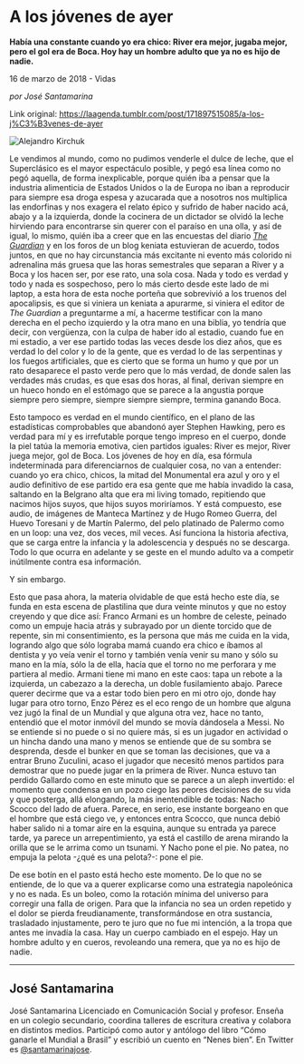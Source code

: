 # A los jóvenes de ayer

**Había una constante cuando yo era chico: River era mejor, jugaba mejor, pero el gol era de Boca. Hoy hay un hombre adulto que ya no es hijo de nadie.**

16 de marzo de 2018 - Vidas

_por José Santamarina_

Link original: https://laagenda.tumblr.com/post/171897515085/a-los-j%C3%B3venes-de-ayer

![Alejandro Kirchuk](https://64.media.tumblr.com/30d7bf72464baca02a124476a42d755d/tumblr_inline_pjzvos4Cnw1t6q87u_500.png)

Le
vendimos al mundo, como no pudimos venderle el dulce de leche, que el
Superclásico es el mayor espectáculo posible, y pegó esa línea
como no pegó aquella, de forma inexplicable, porque quién iba a
pensar que la industria alimenticia de Estados Unidos o la de Europa
no iban a reproducir para siempre esa droga espesa y azucarada que a
nosotros nos multiplica las endorfinas y nos exagera el relato épico
y sufrido de haber nacido acá, abajo y a la izquierda, donde la
cocinera de un dictador se olvidó la leche hirviendo para
encontrarse sin querer con el paraíso en una olla, y así de igual,
lo mismo, quién iba a creer que en las encuestas del diario *[The
Guardian](https://www.theguardian.com/sport/blog/2008/oct/20/boca-juniors-river-plate-football-argentina)* y
en los foros de un blog keniata estuvieran de acuerdo, todos juntos,
en que no hay circunstancia más excitante ni evento más colorido ni
adrenalina más gruesa que las horas semestrales que separan a River
y a Boca y los hacen ser, por ese rato, una sola cosa. Nada y todo es
verdad y todo y nada es sospechoso, pero lo más cierto desde este
lado de mi laptop, a esta hora de esta noche porteña que sobrevivió
a los truenos del apocalipsis, es que si viniera un keniata a
apurarme, si viniera el editor de *The
Guardian* a
preguntarme a mí, a hacerme testificar con la mano derecha en el
pecho izquierdo y la otra mano en una biblia, yo tendría que decir,
con vergüenza, con la culpa de haber ido al estadio, cuando fue en
mi estadio, a ver ese partido todas las veces desde los diez años,
que es verdad lo del color y lo de la gente, que es verdad lo de las
serpentinas y los fuegos artificiales, que es cierto que se forma un
humo y que por un rato desaparece el pasto verde pero que lo más
verdad, de donde salen las verdades más crudas, es que esas dos
horas, al final, derivan siempre en un hueco hondo en el estómago
que se parece a la angustia porque siempre pero siempre, siempre
siempre siempre, termina ganando Boca.

Esto
tampoco es verdad en el mundo científico, en el plano de las
estadísticas comprobables que abandonó ayer Stephen Hawking, pero
es verdad para mí y es irrefutable porque tengo impreso en el
cuerpo, donde la piel tatúa la memoria emotiva, cien partidos
iguales: River es mejor, River juega mejor, gol de Boca. Los jóvenes
de hoy en día, esa fórmula indeterminada para diferenciarnos de
cualquier cosa, no van a entender: cuando yo era chico, chicos, la
mitad del Monumental era azul y oro y el audio definitivo de ese
partido era esa gente que me había invadido la casa, saltando en la
Belgrano alta que era mi living tomado, repitiendo que nacimos hijos
suyos, que hijos suyos moriríamos. Y está compuesto, ese audio, de
imágenes de Manteca Martínez y de Hugo Romeo Guerra, del Huevo
Toresani y de Martín Palermo, del pelo platinado de Palermo como en
un loop: una vez, dos veces, mil veces. Así funciona la historia
afectiva, que se carga entre la infancia y la adolescencia y después
no se descarga. Todo lo que ocurra en adelante y se geste en el mundo
adulto va a competir inútilmente contra esa información.

Y
sin embargo.




Esto
que pasa ahora, la materia olvidable de que está hecho este día, se
funda en esta escena de plastilina que dura veinte minutos y que no
estoy creyendo y que dice así: Franco Armani es un hombre de
celeste, peinado como un empuje hacia atrás y subrayado por un
diente torcido que de repente, sin mi consentimiento, es la persona
que más me cuida en la vida, logrando algo que sólo lograba mamá
cuando era chico e íbamos al dentista y yo veía venir el torno y
también venía venir su mano y sólo su mano en la mía, sólo la de
ella, hacía que el torno no me perforara y me partiera al medio.
Armani tiene mi mano en este caos: tapa un rebote a la izquierda, un
cabezazo a la derecha, un doble fusilamiento abajo. Parece querer
decirme que va a estar todo bien pero en mi otro ojo, donde hay lugar
para otro torno, Enzo Pérez es el eco rengo de un hombre que alguna
vez jugó la final de un Mundial y que alguna otra vez, hace no
tanto, entendió que el motor inmóvil del mundo se movía dándosela
a Messi. No se entiende si no puede o si no quiere más, si es un
jugador en actividad o un hincha dando una mano y menos se entiende
que de su sombra se desprenda, desde el bunker en que se toman las
decisiones, que va a entrar Bruno Zuculini, acaso el jugador que
necesitó menos partidos para demostrar que no puede jugar en la
primera de River. Nunca estuvo tan perdido Gallardo como en este
minuto que se parece a un aleph invertido: el momento que condensa en
un pozo ciego las peores decisiones de su vida y que posterga, allá
elongando, la más inentendible de todas: Nacho Scocco del lado de
afuera. Parece, en serio, ese instante borgeano en que el hombre que
está ciego ve, y entonces entra Scocco, que nunca debió haber
salido ni a tomar aire en la esquina, aunque su entrada ya parece
tarde, ya parece un arrepentimiento, ya está el castillo de arena
mirando la orilla que se le arrima como un tsunami. Y Nacho pone el
pie. No patea, no empuja la pelota -¿qué es una pelota?-: pone el
pie.

De
ese botín
en el pasto está
hecho este momento. De lo que no se entiende, de lo que va a querer
explicarse como una estrategia napoleónica y no es nada. Es un
boleo, como la rotación mínima del universo para corregir una falla
de origen. Para que la infancia no sea un orden repetido
y el dolor se pierda freudianamente, transformándose
en otra sustancia, trasladado injustamente, pero te juro que no fue
mi intención, a la tropa que antes me invadía la casa. Hay un
cuerpo cambiado en el espejo. Hay un hombre adulto y en cueros,
revoleando una
remera, que ya no es hijo de nadie.



---

 José Santamarina
-----------------

José Santamarina Licenciado en Comunicación Social y profesor. Enseña en un colegio secundario, coordina talleres de escritura creativa y colabora en distintos medios. Participó como autor y antólogo del libro “Cómo ganarle el Mundial a Brasil” y escribió un cuento en “Nenes bien”. En Twitter es [@santamarinajose](https://twitter.com/santamarinajose?lang=es). 

